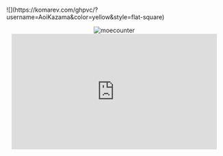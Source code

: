 <!---
AoiKazama/AoiKazama is a ✨ special ✨ repository because its `README.md` (this file) appears on your GitHub profile.
You can click the Preview link to take a look at your changes.
--->

<br>
![](https://komarev.com/ghpvc/?username=AoiKazama&color=yellow&style=flat-square)
<p align="center">
  <img src="https://count.getloli.com/get/@:geniac" alt="moecounter" />
  <iframe src="https://giphy.com/embed/V57yI3ZqAexCrxTLwA" width="480" height="270" frameBorder="0" class="giphy-embed" allowFullScreen></iframe>
  <a href="https://giphy.com/gifs/KonnichiwaFestival-evangelion-konnichiwa-eva-V57yI3ZqAexCrxTLwA" width="100" alt="asuka">
  </a>
</p>
